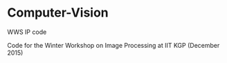 # Computer-Vision
WWS IP code

 Code for the Winter Workshop on Image Processing at IIT KGP (December 2015)
